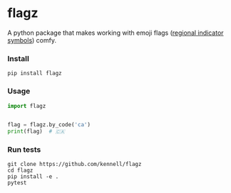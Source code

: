 # flagz

A python package that makes working with emoji flags ([regional indicator symbols](https://en.wikipedia.org/wiki/Regional_Indicator_Symbol)) comfy.

### Install

```
pip install flagz
```

### Usage

```python
import flagz


flag = flagz.by_code('ca')
print(flag)  # 🇨🇦
```

### Run tests

```
git clone https://github.com/kennell/flagz
cd flagz
pip install -e .
pytest
```